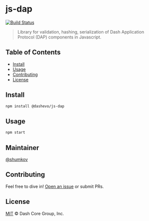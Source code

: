 # js-dap

[![Build Status](https://travis-ci.com/dashevo/dash-platform.svg?token=Pzix7aqnMuGS9c6BmBz2&branch=v4-ivan-anton)](https://travis-ci.org/dashevo/dash-platform)

> Library for validation, hashing, serialization of Dash Application Protocol (DAP) components in Javascript.

## Table of Contents

- [Install](#install)
- [Usage](#usage)
- [Contributing](#contributing)
- [License](#license)

## Install

```sh
npm install @dashevo/js-dap
```

## Usage

```sh
npm start
```

## Maintainer

[@shumkov](https://github.com/shumkov)

## Contributing

Feel free to dive in! [Open an issue](https://github.com/dashevo/dash-platform/issues/new) or submit PRs.

## License

[MIT](LICENSE) &copy; Dash Core Group, Inc.
